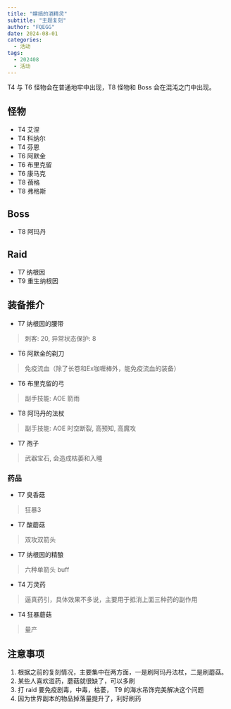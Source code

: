 ```yaml
---
title: "瞎搞的酒精灵"
subtitle: "主题复刻"
author: "FQEGG"
date: 2024-08-01
categories:
  - 活动
tags:
  - 202408
  - 活动
---
```


T4 与 T6 怪物会在普通地牢中出现，T8 怪物和 Boss 会在混沌之门中出现。
 
## 怪物

- T4 艾涅
- T4 科纳尔
- T4 芬恩
- T6 阿默金
- T6 布里克留
- T6 康马克
- T8 蓓格
- T8 弗格斯
 
## Boss

- T8 阿玛丹
 
## Raid

- T7 纳根因
- T9 重生纳根因
 
## 装备推介

- T7 纳根因的腰带
> 刺客: 20, 异常状态保护: 8

- T6 阿默金的剃刀
> 免疫流血（除了长卷和Ex咖喱棒外，能免疫流血的装备）

- T6 布里克留的弓
> 副手技能: AOE 箭雨

- T8 阿玛丹的法杖
> 副手技能: AOE 时空断裂, 高预知, 高魔攻
 
- T7 孢子
> 武器宝石, 会造成枯萎和入睡
 
### 药品
- T7 臭香菇
> 狂暴3
- T7 酸蘑菇
> 双攻双箭头
- T7 纳根因的精酿
> 六种单箭头 buff
- T4 万灵药
> 逼真药引，具体效果不多说，主要用于抵消上面三种药的副作用
- T4 狂暴蘑菇
> 量产
 
## 注意事项
1. 根据之前的复刻情况，主要集中在两方面，一是刷阿玛丹法杖，二是刷蘑菇。
2. 某些人喜欢滥药，蘑菇就很缺了，可以多刷
3. 打 raid 要免疫剧毒，中毒，枯萎， T9 的海水吊饰完美解决这个问题
4. 因为世界副本的物品掉落量提升了，利好刷药